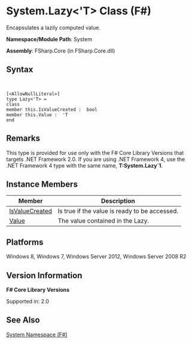 # System.Lazy<'T> Class (F#)

Encapsulates a lazily computed value.

**Namespace/Module Path**: System

**Assembly**: FSharp.Core (in FSharp.Core.dll)


## Syntax


```


[<AllowNullLiteral>]
type Lazy<'T> =
class
member this.IsValueCreated :  bool
member this.Value :  'T
end

```



## Remarks
This type is provided for use only with the F# Core Library Versions that targets .NET Framework 2.0. If you are using .NET Framework 4, use the .NET Framework 4 type with the same name, **T:System.Lazy&#96;1**.


## Instance Members


|Member|Description|
|------|-----------|
|[IsValueCreated](http://msdn.microsoft.com/en-us/library/1e192d02-b3ad-4903-9d5b-e6af1d884c70)|Is true if the value is ready to be accessed.|
|[Value](http://msdn.microsoft.com/en-us/library/3ce0a337-a960-4464-bc19-7e70bf37d4db)|The value contained in the Lazy.|

## Platforms
Windows 8, Windows 7, Windows Server 2012, Windows Server 2008 R2


## Version Information
**F# Core Library Versions**

Supported in: 2.0




## See Also
[System Namespace &#40;F&#35;&#41;](System-Namespace-%5BFSharp%5D.md)

